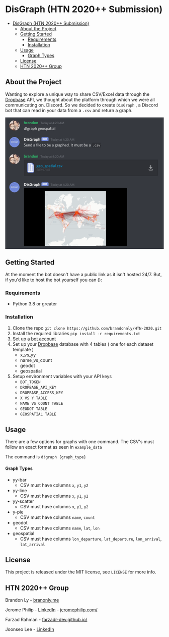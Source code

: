 # DisGraph (HTN 2020++ Submission)

- [DisGraph (HTN 2020++ Submission)](#disgraph-htn-2020-submission)
  - [About the Project](#about-the-project)
  - [Getting Started](#getting-started)
    - [Requirements](#requirements)
    - [Installation](#installation)
  - [Usage](#usage)
      - [Graph Types](#graph-types)
  - [License](#license)
  - [HTN 2020++ Group](#htn-2020-group)
## About the Project
Wanting to explore a unique way to share CSV/Excel data through the 
[Dropbase](https://dropbase.io) API, we thought about the platform through 
which we were all communicating on. Discord. So we decided to create `DisGraph`
, a Discord bot that can read in your data from a `.csv` and return a graph.

<img align="center" src="img/example.png" alt="Example image with Geo Spatial Graph">

## Getting Started
At the moment the bot doesn't have a public link as it isn't hosted 24/7. But,
if you'd like to host the bot yourself you can ():

### Requirements

- Python 3.8 or greater

### Installation

1. Clone the repo
   `git clone https://github.com/brandonnly/HTN-2020.git`
2. Install the required libraries
   `pip install -r requirements.txt`
3. Set up a [bot account](https://discordpy.readthedocs.io/en/latest/discord.html)
4. Set up your [Dropbase](https://dropbase.io) database with 4 tables (
   one for each dataset template
   )
    - x_vs_yy
    - name_vs_count
    - geodot
    - geospatial
5. Setup environment variables with your API keys
   - `BOT_TOKEN`
   - `DROPBASE_API_KEY`
   - `DROPBASE_ACCESS_KEY`
   - `X VS Y TABLE`
   - `NAME VS COUNT TABLE`
   - `GEODOT TABLE`
   - `GEOSPATIAL TABLE`

## Usage
There are a few options for graphs with one command. The CSV's must follow an
exact format as seen in `example_data`

The command is `d!graph {graph_type}`

#### Graph Types
- yy-bar
  - CSV must have columns `x`, `y1`, `y2`
- yy-line
  - CSV must have columns `x`, `y1`, `y2`
- yy-scatter
  - CSV must have columns `x`, `y1`, `y2`
- y-pie
  - CSV must have columns `name`, `count`
- geodot
  - CSV must have columns `name`, `lat`, `lon`
- geospatial
  - CSV must have columns `lon_departure`, `lat_departure`, `lon_arrival`, `lat_arrival`

## License
This project is released under the MIT license, see `LICENSE` for more info.
## HTN 2020++ Group
Brandon Ly - [branonly.me](https://brandonly.me)

Jerome Philip - [LinkedIn](https://www.linkedin.com/in/jerome-philip/) - [jeromephilip.com/](http://jeromephilip.com/)

Farzad Rahman - [farzadr-dev.github.io/](https://farzadr-dev.github.io/)

Joonseo Lee - [LinkedIn](https://www.linkedin.com/in/joonsauce)